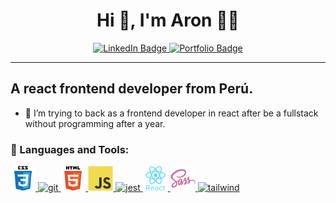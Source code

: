 
<h1 align="center">Hi 👋, I'm Aron 👨‍💻</h1>

<div id="badges"
    align="center">
    <a href="https://linkedin.com/in/aronft">
        <img src="https://img.shields.io/badge/LinkedIn-blue?style=for-the-badge&logo=linkedin&logoColor=white"
            alt="LinkedIn Badge" />
    </a>
    <a href="https://arondev.vercel.app">
        <img src="https://img.shields.io/badge/Portfolio-8A2BE2?style=for-the-badge&&logoColor=white"
            alt="Portfolio Badge" />
    </a>
</div>

---

<h2 align="left">A react frontend developer from Perú.</h2>


 
- 🔭 I’m trying to back as a frontend developer in react after be a fullstack without programming after a year.

<h3 align="left">🔨 Languages and Tools:</h3>
<p align="left">
    <a href="https://www.w3schools.com/css/"
        target="_blank"
        rel="noreferrer">
        <img src="https://raw.githubusercontent.com/devicons/devicon/master/icons/css3/css3-original-wordmark.svg"
            alt="css3"
            width="40"
            height="40" /> 
    </a> 
    <a href="https://git-scm.com/"
        target="_blank"
        rel="noreferrer"> 
        <img src="https://www.vectorlogo.zone/logos/git-scm/git-scm-icon.svg"
            alt="git"
            width="40"
            height="40" /> 
    </a> 
    <a href="https://www.w3.org/html/"
        target="_blank"
        rel="noreferrer"> 
        <img
            src="https://raw.githubusercontent.com/devicons/devicon/master/icons/html5/html5-original-wordmark.svg"
            alt="html5"
            width="40"
            height="40" /> 
    </a> 
    <a href="https://developer.mozilla.org/en-US/docs/Web/JavaScript"
        target="_blank"
        rel="noreferrer"> 
        <img
            src="https://raw.githubusercontent.com/devicons/devicon/master/icons/javascript/javascript-original.svg"
            alt="javascript"
            width="40"
            height="40" /> 
    </a>
    <a href="https://jestjs.io"
        target="_blank"
        rel="noreferrer"> 
        <img src="https://www.vectorlogo.zone/logos/jestjsio/jestjsio-icon.svg"
            alt="jest"
            width="40"
            height="40" /> 
    </a> 
    <a href="https://reactjs.org/"
        target="_blank"
        rel="noreferrer">
         <img
            src="https://raw.githubusercontent.com/devicons/devicon/master/icons/react/react-original-wordmark.svg"
            alt="react"
            width="40"
            height="40" />
    </a>
    <a href="https://sass-lang.com"
        target="_blank"
        rel="noreferrer"> 
        <img
            src="https://raw.githubusercontent.com/devicons/devicon/master/icons/sass/sass-original.svg"
            alt="sass"
            width="40"
            height="40" /> 
    </a>
    <a href="https://tailwindcss.com/"
        target="_blank"
        rel="noreferrer">
         <img src="https://www.vectorlogo.zone/logos/tailwindcss/tailwindcss-icon.svg"
            alt="tailwind"
            width="40"
            height="40" /> 
    </a>
</p>
